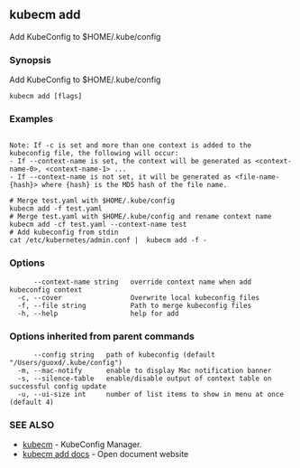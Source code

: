 ## kubecm add

Add KubeConfig to $HOME/.kube/config

### Synopsis

Add KubeConfig to $HOME/.kube/config

```
kubecm add [flags]
```

### Examples

```

Note: If -c is set and more than one context is added to the kubeconfig file, the following will occur:
- If --context-name is set, the context will be generated as <context-name-0>, <context-name-1> ...
- If --context-name is not set, it will be generated as <file-name-{hash}> where {hash} is the MD5 hash of the file name.

# Merge test.yaml with $HOME/.kube/config
kubecm add -f test.yaml 
# Merge test.yaml with $HOME/.kube/config and rename context name
kubecm add -cf test.yaml --context-name test
# Add kubeconfig from stdin
cat /etc/kubernetes/admin.conf |  kubecm add -f -

```

### Options

```
      --context-name string   override context name when add kubeconfig context
  -c, --cover                 Overwrite local kubeconfig files
  -f, --file string           Path to merge kubeconfig files
  -h, --help                  help for add
```

### Options inherited from parent commands

```
      --config string   path of kubeconfig (default "/Users/guoxd/.kube/config")
  -m, --mac-notify      enable to display Mac notification banner
  -s, --silence-table   enable/disable output of context table on successful config update
  -u, --ui-size int     number of list items to show in menu at once (default 4)
```

### SEE ALSO

* [kubecm](kubecm.md)	 - KubeConfig Manager.
* [kubecm add docs](kubecm_add_docs.md)	 - Open document website

